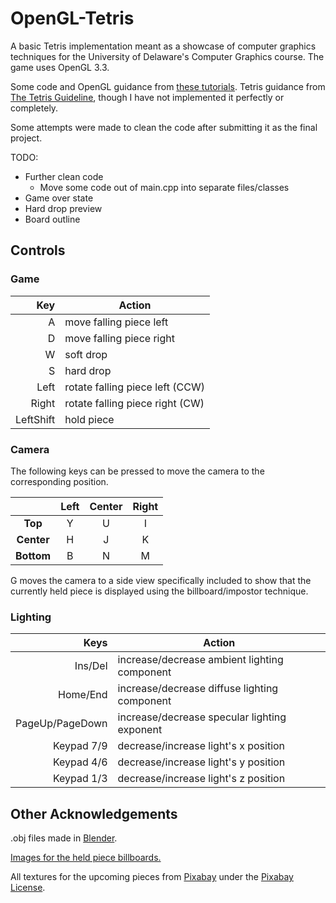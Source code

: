# OpenGL-Tetris

A basic Tetris implementation meant as a showcase of computer graphics techniques for the University of Delaware's Computer Graphics course.
The game uses OpenGL 3.3.

Some code and OpenGL guidance from [these tutorials][tutorials].
Tetris guidance from [The Tetris Guideline], though I have not implemented it perfectly or completely.

Some attempts were made to clean the code after submitting it as the final project.

TODO:
- Further clean code
  - Move some code out of main.cpp into separate files/classes  
- Game over state
- Hard drop preview
- Board outline

## Controls

### Game

| Key | Action |
| ---: | --- |
| A | move falling piece left |
| D | move falling piece right |
| W | soft drop |
| S | hard drop |
| Left | rotate falling piece left (CCW) |
| Right | rotate falling piece right (CW) |
| LeftShift | hold piece |

### Camera

The following keys can be pressed to move the camera to the corresponding position.

| | Left | Center | Right |
| :---: | :---: | :---: | :---: |
| **Top** | Y | U | I |
| **Center** | H | J | K |
| **Bottom** | B | N | M |

G moves the camera to a side view specifically included to show that the currently held piece is displayed using the billboard/impostor technique.

### Lighting

| Keys | Action |
| ---: | --- |
| Ins/Del | increase/decrease ambient lighting component |
| Home/End | increase/decrease diffuse lighting component |
| PageUp/PageDown | increase/decrease specular lighting exponent |
| Keypad 7/9 | decrease/increase light's x position |
| Keypad 4/6 | decrease/increase light's y position |
| Keypad 1/3 | decrease/increase light's z position |

## Other Acknowledgements

.obj files made in [Blender].

[Images for the held piece billboards.][held_pieces]

All textures for the upcoming pieces from [Pixabay] under the [Pixabay License].

[tutorials]: https://www.opengl-tutorial.org/
[The Tetris Guideline]: https://tetris.wiki/Tetris_Guideline
[held_pieces]: https://commons.wikimedia.org/wiki/Category:Tetrominoes
[Blender]: https://www.blender.org/
[Pixabay]: https://pixabay.com/
[Pixabay License]: https://pixabay.com/service/license/
